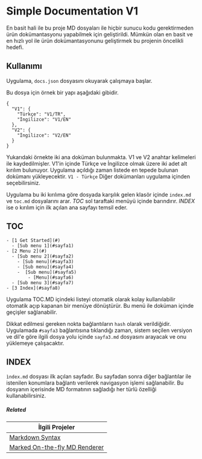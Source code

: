 # Simple Documentation V1


En basit hali ile bu proje MD dosyaları ile hiçbir sunucu kodu gerektirmeden ürün dokümantasyonu yapabilmek için geliştirildi. Mümkün olan en basit ve en hızlı yol ile ürün dokümantasyonunu geliştirmek bu projenin öncelikli hedefi.


## Kullanımı

Uygulama, `docs.json` dosyasını okuyarak çalışmaya başlar.

Bu dosya için örnek bir yapı aşağıdaki gibidir.

```
{
  "V1": {
    "Türkçe": "V1/TR",
    "İngilizce": "V1/EN"
  },
  "V2": {
    "İngilizce": "V2/EN"
  }
}

```

Yukarıdaki örnekte iki ana doküman bulunmakta. V1 ve V2 anahtar kelimeleri ile kaydedilmişler. V1'in içinde Türkçe ve İngilizce olmak üzere iki adet alt kırılım bulunuyor. Uygulama açıldığı zaman listede en tepede bulunan dokümanı yükleyecektir. `V1 - Türkçe` Diğer dokümanları uygulama içinden seçebilirsiniz.

Uygulama bu iki kırılıma göre dosyada karşılık gelen klasör içinde `index.md` ve `toc.md` dosyalarını arar. *TOC* sol taraftaki menüyü içinde barındırır. *INDEX* ise o kırılım için ilk açılan ana sayfayı temsil eder.

## TOC

```
- [1 Get Started](#)
  - [Sub menu 1](#sayfa1)
- [2 Menu 2](#)
  - [Sub menu 2](#sayfa2)
    - [Sub menu](#sayfa3)
    - [Sub menu](#sayfa4)
    -  [Sub menu](#sayfa5)
        - [Menu](#sayfa6)
  - [Sub menu 3](#sayfa7)
- [3 Index](#sayfa8)

```

Uygulama TOC.MD içindeki listeyi otomatik olarak kolay kullanılabilir otomatik açıp kapanan bir menüye dönüştürür. Bu menü ile doküman içinde geçişler sağlanabilir.

Dikkat edilmesi gereken nokta bağlantıların `hash` olarak verildiğidir. Uygulamada `#sayfa3` bağlantısına tıklandığı zaman, sistem seçilen versiyon ve dil'e göre ilgili dosya yolu içinde `sayfa3.md` dosyasını arayacak ve onu yüklemeye çalışacaktır.

## INDEX
`ìndex.md` dosyası ilk açılan sayfadır. Bu sayfadan sonra diğer bağlantılar ile istenilen konumlara bağlantı verilerek navigasyon  işlemi sağlanabilir. Bu dosyanın içerisinde MD formatının sağladığı her türlü özelliği kullanabilirsiniz.


##### Related

| İlgili Projeler  |
|--------|
| [Markdown Syntax](http://daringfireball.net/projects/markdown/syntax)       |
| [Marked On-the-fly MD Renderer](https://github.com/chjj/marked) |

